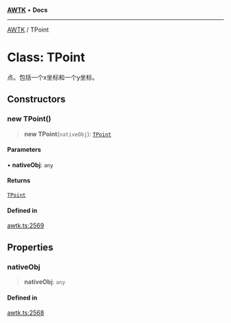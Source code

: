 [**AWTK**](../README.md) • **Docs**

***

[AWTK](../globals.md) / TPoint

# Class: TPoint

点。包括一个x坐标和一个y坐标。

## Constructors

### new TPoint()

> **new TPoint**(`nativeObj`): [`TPoint`](TPoint.md)

#### Parameters

• **nativeObj**: `any`

#### Returns

[`TPoint`](TPoint.md)

#### Defined in

[awtk.ts:2569](https://github.com/zlgopen/awtk-binding/blob/a193834fdb1c1ee98bdcf84db4b6e5fd059e1d7c/tools/code_gen/js/output/awtk.ts#L2569)

## Properties

### nativeObj

> **nativeObj**: `any`

#### Defined in

[awtk.ts:2568](https://github.com/zlgopen/awtk-binding/blob/a193834fdb1c1ee98bdcf84db4b6e5fd059e1d7c/tools/code_gen/js/output/awtk.ts#L2568)
